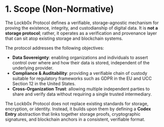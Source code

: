 # 1. Scope (Non-Normative)

The Lockb0x Protocol defines a verifiable, storage-agnostic mechanism for proving the existence, integrity, and custodianship of digital data. It is **not a storage protocol**; rather, it operates as a verification and provenance layer that can sit atop existing storage and blockchain systems.

The protocol addresses the following objectives:

- **Data Sovereignty**: enabling organizations and individuals to assert control over where and how their data is stored, independent of the underlying provider.  
- **Compliance & Auditability**: providing a verifiable chain of custody suitable for regulatory frameworks such as GDPR in the EU and UCC Section 12 in the United States.  
- **Cross-Organization Trust**: allowing multiple independent parties to share and verify data without requiring a single trusted intermediary.  

The Lockb0x Protocol does not replace existing standards for storage, encryption, or identity. Instead, it builds upon them by defining a **Codex Entry** abstraction that links together storage proofs, cryptographic signatures, and blockchain anchors in a consistent, verifiable format.